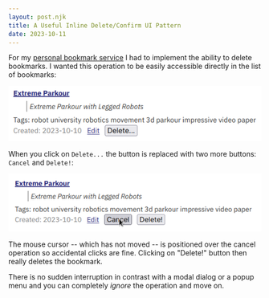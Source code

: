 ```yaml
---
layout: post.njk
title: A Useful Inline Delete/Confirm UI Pattern
date: 2023-10-11
---
```


For my [personal bookmark service](https://github.com/aggregat4/delicious-bookmarks) I had to implement the ability to delete bookmarks. I wanted this operation to be easily accessible directly in the list of bookmarks:

![Screenshot of an example bookmark with a delete button.](/images/screenshot-delicious.png)

When you click on `Delete...` the button is replaced with two more buttons: `Cancel` and `Delete!`:

![Screenshot of an example bookmark with the delete button pressed and the inline confirmation visible.](/images/screenshot-delicious-delete.png)

The mouse cursor -- which has not moved -- is positioned over the cancel operation so accidental clicks are fine. Clicking on "Delete!" button then really deletes the bookmark.

There is no sudden interruption in contrast with a modal dialog or a popup menu and you can completely _ignore_ the operation and move on.
